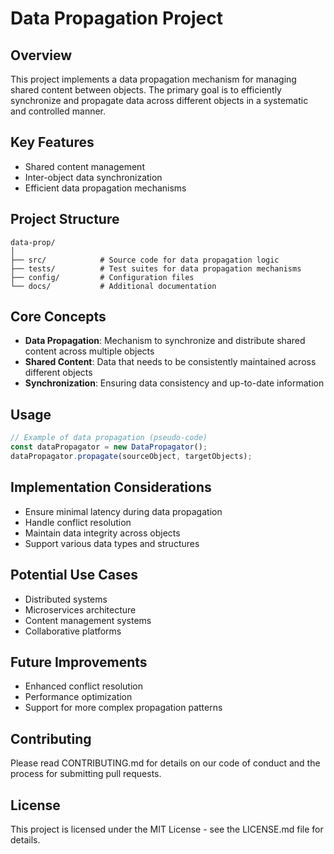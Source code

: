 # Data Propagation Project

## Overview
This project implements a data propagation mechanism for managing shared content between objects. The primary goal is to efficiently synchronize and propagate data across different objects in a systematic and controlled manner.

## Key Features
- Shared content management
- Inter-object data synchronization
- Efficient data propagation mechanisms

## Project Structure
```
data-prop/
│
├── src/            # Source code for data propagation logic
├── tests/          # Test suites for data propagation mechanisms
├── config/         # Configuration files
└── docs/           # Additional documentation
```

## Core Concepts
- **Data Propagation**: Mechanism to synchronize and distribute shared content across multiple objects
- **Shared Content**: Data that needs to be consistently maintained across different objects
- **Synchronization**: Ensuring data consistency and up-to-date information

## Usage
```typescript
// Example of data propagation (pseudo-code)
const dataPropagator = new DataPropagator();
dataPropagator.propagate(sourceObject, targetObjects);
```

## Implementation Considerations
- Ensure minimal latency during data propagation
- Handle conflict resolution
- Maintain data integrity across objects
- Support various data types and structures

## Potential Use Cases
- Distributed systems
- Microservices architecture
- Content management systems
- Collaborative platforms

## Future Improvements
- Enhanced conflict resolution
- Performance optimization
- Support for more complex propagation patterns

## Contributing
Please read CONTRIBUTING.md for details on our code of conduct and the process for submitting pull requests.

## License
This project is licensed under the MIT License - see the LICENSE.md file for details.